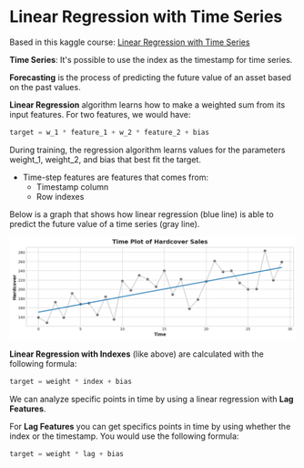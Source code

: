 # Linear Regression with Time Series

Based in this kaggle course:
[Linear Regression with Time Series](https://www.kaggle.com/code/ryanholbrook/linear-regression-with-time-series)

**Time Series**:
It's possible to use the index as the timestamp for time series.

**Forecasting**
is the process of predicting the future value of an asset based on the past values.

**Linear Regression**
algorithm learns how to make a weighted sum from its input features. For two features, we would have:

```python
target = w_1 * feature_1 + w_2 * feature_2 + bias
```

During training, the regression algorithm learns values for the parameters weight_1, weight_2, and bias that best fit the target.

* Time-step features are features that comes from:
  * Timestamp column
  * Row indexes

Below is a graph that shows how linear regression (blue line) is able to predict the future value of a time series (gray line).

![](./timeseries_results1.png)

**Linear Regression with Indexes** (like above) are calculated with the following formula:

```python
target = weight * index + bias
```

We can analyze specific points in time by using a linear regression with **Lag Features**.

For **Lag Features** you can get specifics points in time by using whether the index or the timestamp. You would use the following formula:

```python
target = weight * lag + bias
```
